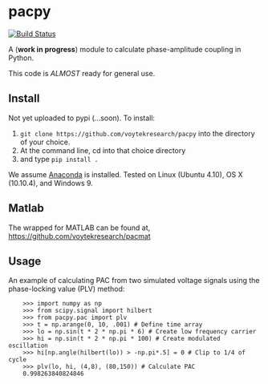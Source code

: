 # pacpy
[![Build Status](https://travis-ci.org/voytekresearch/pacpy.svg)](https://travis-ci.org/voytekresearch/pacpy)

A (__work in progress__) module to calculate phase-amplitude coupling in Python.

This code is *ALMOST* ready for general use.

## Install

Not yet uploaded to pypi (...soon).  To install:

1. `git clone https://github.com/voytekresearch/pacpy` into the directory of your choice.
2. At the command line, cd into that choice directory
3. and type `pip install .`

We assume [Anaconda](https://store.continuum.io/cshop/anaconda/) is installed. Tested on Linux (Ubuntu 4.10), OS X (10.10.4), and Windows 9.

## Matlab

The wrapped for MATLAB can be found at, https://github.com/voytekresearch/pacmat

## Usage

An example of calculating PAC from two simulated voltage signals using the phase-locking value (PLV) method:

        >>> import numpy as np
		>>> from scipy.signal import hilbert
		>>> from pacpy.pac import plv
		>>> t = np.arange(0, 10, .001) # Define time array
		>>> lo = np.sin(t * 2 * np.pi * 6) # Create low frequency carrier
		>>> hi = np.sin(t * 2 * np.pi * 100) # Create modulated oscillation
		>>> hi[np.angle(hilbert(lo)) > -np.pi*.5] = 0 # Clip to 1/4 of cycle
		>>> plv(lo, hi, (4,8), (80,150)) # Calculate PAC
		0.998263840824846